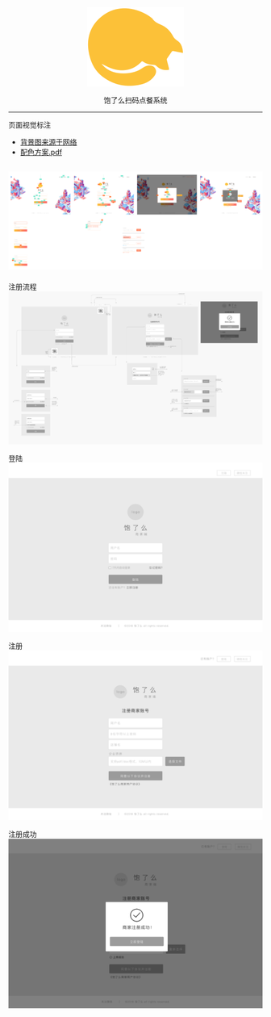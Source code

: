 <div align=center>
<img src="baoleme_logo_cat.svg">

饱了么扫码点餐系统
</div>

---
页面视觉标注
  - [背景图来源于网络](https://dribbble.com/shots/2310280-City-grid)  
  - [配色方案.pdf](配色方案.pdf)

![视觉标注](视觉标注.png)
---

注册流程
![饱了么注册流程](饱了么注册流程.png)


登陆
![登陆](登陆.png)


注册
![注册](注册.png)


注册成功
![注册成功](注册成功.png)